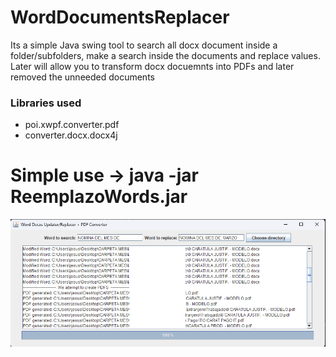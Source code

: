 # WordDocumentsReplacer
 Its a simple Java swing tool to search all docx document inside a folder/subfolders, make a search inside the documents and replace values. Later will allow you to transform docx docuemnts into PDFs and later removed the unneeded documents

### Libraries used
- poi.xwpf.converter.pdf
- converter.docx.docx4j

# Simple use -> java -jar ReemplazoWords.jar

![](https://github.com/KashaMalaga/WordDocumentsReplacer/blob/main/image.png?raw=true)